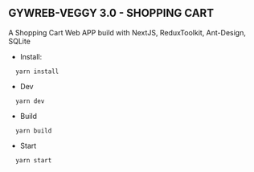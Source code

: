 ## GYWREB-VEGGY 3.0 - SHOPPING CART

A Shopping Cart Web APP build with NextJS, ReduxToolkit, Ant-Design, SQLite

- Install:

```
  yarn install
```

- Dev

```
  yarn dev
```

- Build

```
  yarn build
```

- Start

```
  yarn start
```
